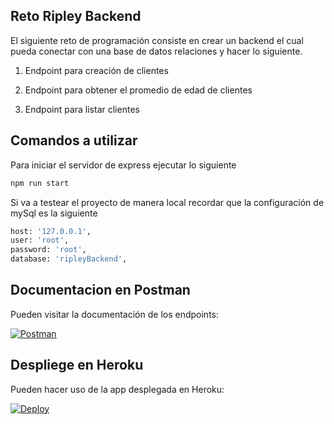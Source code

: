 ## Reto Ripley Backend

El siguiente reto de programación consiste en crear un backend el cual pueda conectar con una base de datos relaciones y hacer lo siguiente.

1. Endpoint para creación de clientes

2. Endpoint para obtener el promedio de edad de clientes

3. Endpoint para listar clientes

## Comandos a utilizar

Para iniciar el servidor de express ejecutar lo siguiente

```bash
npm run start
```

Si va a testear el proyecto de manera local recordar que la configuración de mySql es la siguiente 

```bash
host: '127.0.0.1',
user: 'root',
password: 'root',
database: 'ripleyBackend',
```

## Documentacion en Postman
Pueden visitar la documentación de los endpoints:

[![Postman](https://run.pstmn.io/button.svg)](https://documenter.getpostman.com/view/11973590/UUxxh8XY)

## Despliege en Heroku
Pueden hacer uso de la app desplegada en Heroku:

[![Deploy](https://www.herokucdn.com/deploy/button.svg)](https://heroku.com/deploy)

